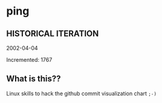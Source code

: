 # ping

## HISTORICAL ITERATION
2002-04-04

Incremented: 1767

## What is this?? 
Linux skills to hack the github commit visualization chart `;-)`
